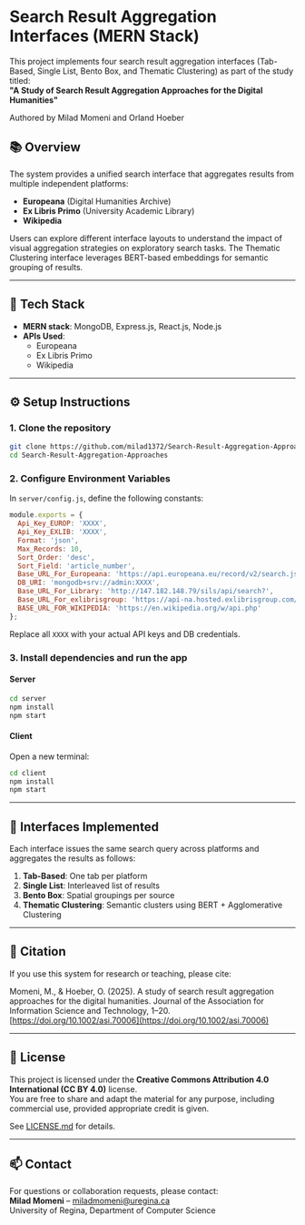 # Search Result Aggregation Interfaces (MERN Stack)

This project implements four search result aggregation interfaces (Tab-Based, Single List, Bento Box, and Thematic Clustering) as part of the study titled:  
**"A Study of Search Result Aggregation Approaches for the Digital Humanities"** 
 
Authored by Milad Momeni and Orland Hoeber  


## 📚 Overview

The system provides a unified search interface that aggregates results from multiple independent platforms:
- **Europeana** (Digital Humanities Archive)
- **Ex Libris Primo** (University Academic Library)
- **Wikipedia**

Users can explore different interface layouts to understand the impact of visual aggregation strategies on exploratory search tasks. The Thematic Clustering interface leverages BERT-based embeddings for semantic grouping of results.

---

## 🧰 Tech Stack

- **MERN stack**: MongoDB, Express.js, React.js, Node.js
- **APIs Used**:
  - Europeana
  - Ex Libris Primo
  - Wikipedia

---

## ⚙️ Setup Instructions

### 1. Clone the repository

```bash
git clone https://github.com/milad1372/Search-Result-Aggregation-Approaches.git
cd Search-Result-Aggregation-Approaches
```

### 2. Configure Environment Variables

In `server/config.js`, define the following constants:

```js
module.exports = {
  Api_Key_EUROP: 'XXXX',
  Api_Key_EXLIB: 'XXXX',
  Format: 'json',
  Max_Records: 10,
  Sort_Order: 'desc',
  Sort_Field: 'article_number',
  Base_URL_For_Europeana: 'https://api.europeana.eu/record/v2/search.json?',
  DB_URI: 'mongodb+srv://admin:XXXX',
  Base_URL_For_Library: 'http://147.182.148.79/sils/api/search?',
  Base_URL_For_exlibrisgroup: 'https://api-na.hosted.exlibrisgroup.com/primo/v1/search?XXXX',
  BASE_URL_FOR_WIKIPEDIA: 'https://en.wikipedia.org/w/api.php'
};
```

Replace all `XXXX` with your actual API keys and DB credentials.

### 3. Install dependencies and run the app

#### Server

```bash
cd server
npm install
npm start
```

#### Client

Open a new terminal:

```bash
cd client
npm install
npm start
```

---

## 🧪 Interfaces Implemented

Each interface issues the same search query across platforms and aggregates the results as follows:

1. **Tab-Based**: One tab per platform
2. **Single List**: Interleaved list of results
3. **Bento Box**: Spatial groupings per source
4. **Thematic Clustering**: Semantic clusters using BERT + Agglomerative Clustering

---

## 📝 Citation

If you use this system for research or teaching, please cite:

Momeni, M., & Hoeber, O. (2025). A study of search result aggregation approaches for the digital humanities. Journal of the Association for Information Science and Technology, 1–20. [https://doi.org/10.1002/asi.70006](https://doi.org/10.1002/asi.70006)

---

## 📎 License

This project is licensed under the **Creative Commons Attribution 4.0 International (CC BY 4.0)** license.  
You are free to share and adapt the material for any purpose, including commercial use, provided appropriate credit is given.

See [LICENSE.md](LICENSE.md) for details.

---

## 📫 Contact

For questions or collaboration requests, please contact:  
**Milad Momeni** – miladmomeni@uregina.ca  
University of Regina, Department of Computer Science
